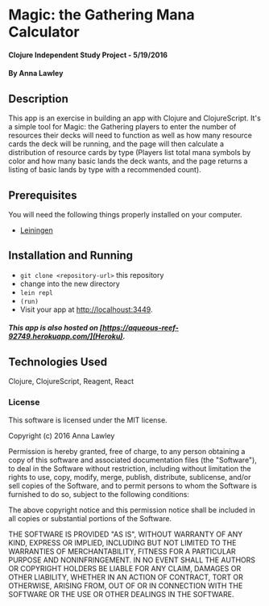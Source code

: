 # Magic: the Gathering Mana Calculator

#### Clojure Independent Study Project - 5/19/2016

#### By Anna Lawley

## Description

This app is an exercise in building an app with Clojure and ClojureScript. It's a simple tool for Magic: the Gathering players to enter the number of resources their decks will need to function as well as how many resource cards the deck will be running, and the page will then calculate a distribution of resource cards by type (Players list total mana symbols by color and how many basic lands the deck wants, and the page returns a listing of basic lands by type with a recommended count).

## Prerequisites

You will need the following things properly installed on your computer.

* [Leiningen](http://leiningen.org/)

## Installation and Running

* `git clone <repository-url>` this repository
* change into the new directory
* `lein repl`
* `(run)`
* Visit your app at [http://localhoust:3449](http://localhost:3449).

##### This app is also hosted on [https://aqueous-reef-92749.herokuapp.com/](Heroku).

## Technologies Used

Clojure, ClojureScript, Reagent, React

### License

This software is licensed under the MIT license.

Copyright (c) 2016 Anna Lawley

Permission is hereby granted, free of charge, to any person obtaining a copy of this software and associated documentation files (the "Software"), to deal in the Software without restriction, including without limitation the rights to use, copy, modify, merge, publish, distribute, sublicense, and/or sell copies of the Software, and to permit persons to whom the Software is furnished to do so, subject to the following conditions:

The above copyright notice and this permission notice shall be included in all copies or substantial portions of the Software.

THE SOFTWARE IS PROVIDED "AS IS", WITHOUT WARRANTY OF ANY KIND, EXPRESS OR IMPLIED, INCLUDING BUT NOT LIMITED TO THE WARRANTIES OF MERCHANTABILITY, FITNESS FOR A PARTICULAR PURPOSE AND NONINFRINGEMENT. IN NO EVENT SHALL THE AUTHORS OR COPYRIGHT HOLDERS BE LIABLE FOR ANY CLAIM, DAMAGES OR OTHER LIABILITY, WHETHER IN AN ACTION OF CONTRACT, TORT OR OTHERWISE, ARISING FROM, OUT OF OR IN CONNECTION WITH THE SOFTWARE OR THE USE OR OTHER DEALINGS IN THE SOFTWARE.
